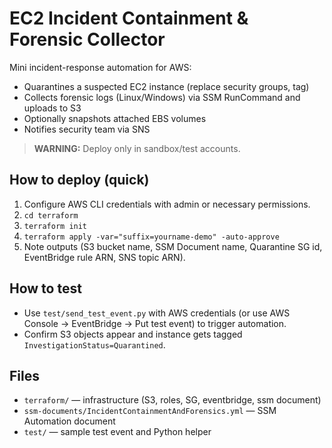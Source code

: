 # EC2 Incident Containment & Forensic Collector

Mini incident-response automation for AWS:
- Quarantines a suspected EC2 instance (replace security groups, tag)
- Collects forensic logs (Linux/Windows) via SSM RunCommand and uploads to S3
- Optionally snapshots attached EBS volumes
- Notifies security team via SNS

> **WARNING:** Deploy only in sandbox/test accounts.

## How to deploy (quick)
1. Configure AWS CLI credentials with admin or necessary permissions.
2. `cd terraform`
3. `terraform init`
4. `terraform apply -var="suffix=yourname-demo" -auto-approve`
5. Note outputs (S3 bucket name, SSM Document name, Quarantine SG id, EventBridge rule ARN, SNS topic ARN).

## How to test
- Use `test/send_test_event.py` with AWS credentials (or use AWS Console → EventBridge → Put test event) to trigger automation.
- Confirm S3 objects appear and instance gets tagged `InvestigationStatus=Quarantined`.

## Files
- `terraform/` — infrastructure (S3, roles, SG, eventbridge, ssm document)
- `ssm-documents/IncidentContainmentAndForensics.yml` — SSM Automation document
- `test/` — sample test event and Python helper